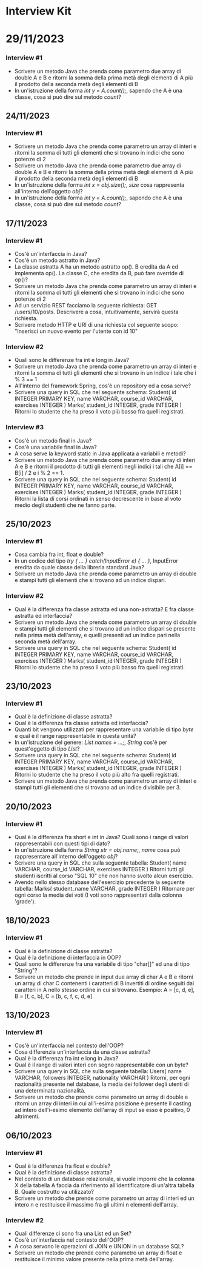 # Interview Kit

# 29/11/2023
### Interview #1
- Scrivere un metodo Java che prenda come parametro due array di double A e B e ritorni la somma della prima metà degli elementi di A più il prodotto della seconda metà degli elementi di B
- In un'istruzione della forma *int y = A.count();*, sapendo che A è una classe, cosa si può dire sul metodo *count*?

## 24/11/2023
### Interview #1
- Scrivere un metodo Java che prenda come parametro un array di interi e ritorni la somma di tutti gli elementi che si trovano in indici che sono potenze di 2
- Scrivere un metodo Java che prenda come parametro due array di double A e B e ritorni la somma della prima metà degli elementi di A più il prodotto della seconda metà degli elementi di B
- In un'istruzione della forma *int x = obj.size();*, *size* cosa rappresenta all'interno dell'oggetto *obj*?
- In un'istruzione della forma *int y = A.count();*, sapendo che A è una classe, cosa si può dire sul metodo *count*?

## 17/11/2023
### Interview #1
- Cos'è un'interfaccia in Java?
- Cos'è un metodo astratto in Java?
- La classe astratta A ha un metodo astratto op(). B eredita da A ed implementa op(). La classe C, che eredita da B, può fare override di op()?
- Scrivere un metodo Java che prenda come parametro un array di interi e ritorni la somma di tutti gli elementi che si trovano in indici che sono potenze di 2
- Ad un servizio REST facciamo la seguente richiesta: GET /users/10/posts. Descrivere a cosa, intuitivamente, servirà questa richiesta.
- Scrivere metodo HTTP e URI di una richiesta col seguente scopo: "Inserisci un nuovo evento per l'utente con id 10"

### Interview #2
- Quali sono le differenze fra int e long in Java?
- Scrivere un metodo Java che prenda come parametro un array di interi e ritorni la somma di tutti gli elementi che si trovano in un indice i tale che i % 3 == 1
- All'interno del framework Spring, cos'è un repository ed a cosa serve?
- Scrivere una query in SQL che nel seguente schema:
  Student(
        id INTEGER PRIMARY KEY,
        name VARCHAR,
        course_id VARCHAR,
        exercises INTEGER
  )
  Marks(
        student_id INTEGER,
        grade INTEGER
  )
  Ritorni lo studente che ha preso il voto più basso fra quelli registrati.

### Interview #3
- Cos'è un metodo final in Java?
- Cos'è una variabile final in Java?
- A cosa serve la keyword static in Java applicata a variabili e metodi?
- Scrivere un metodo Java che prenda come parametro due array di interi A e B e ritorni il prodotto di tutti gli elementi negli indici i tali che A[i] == B[i] / 2 e i % 2 == 1.
- Scrivere una query in SQL che nel seguente schema:
  Student(
        id INTEGER PRIMARY KEY,
        name VARCHAR,
        course_id VARCHAR,
        exercises INTEGER
  )
  Marks(
        student_id INTEGER,
        grade INTEGER
  )
  Ritorni la lista di corsi ordinati in senso decrescente in base al voto medio degli studenti che ne fanno parte.

## 25/10/2023
### Interview #1
- Cosa cambia fra int, float e double?
- In un codice del tipo *try { ... } catch(InputError e) { ... }*, InputError eredita da quale classe della libreria standard Java?
- Scrivere un metodo Java che prenda come parametro un array di double e stampi tutti gli elementi che si trovano ad un indice dispari.
  
### Interview #2
- Qual è la differenza fra classe astratta ed una non-astratta? E fra classe astratta ed interfaccia?
- Scrivere un metodo Java che prenda come parametro un array di double e stampi tutti gli elementi che si trovano ad un indice dispari se presente nella prima metà dell'array, e quelli presenti ad un indice pari nella seconda metà dell'array.
- Scrivere una query in SQL che nel seguente schema:
  Student(
        id INTEGER PRIMARY KEY,
        name VARCHAR,
        course_id VARCHAR,
        exercises INTEGER
  )
  Marks(
        student_id INTEGER,
        grade INTEGER
  )
  Ritorni lo studente che ha preso il voto più basso fra quelli registrati.

## 23/10/2023
### Interview #1
- Qual è la definizione di classe astratta?
- Qual è la differenza fra classe astratta ed interfaccia?
- Quanti bit vengono utilizzati per rappresentare una variabile di tipo *byte* e qual è il range rappresentabile in questa unità?
- In un'istruzione del genere: *List<String> names = ...;*, *String* cos'è per quest'oggetto di tipo *List*?
- Scrivere una query in SQL che nel seguente schema:
  Student(
        id INTEGER PRIMARY KEY,
        name VARCHAR,
        course_id VARCHAR,
        exercises INTEGER
  )
  Marks(
        student_id INTEGER,
        grade INTEGER
  )
  Ritorni lo studente che ha preso il voto più alto fra quelli registrati.
- Scrivere un metodo Java che prenda come parametro un array di interi e stampi tutti gli elementi che si trovano ad un indice divisibile per 3.

## 20/10/2023
### Interview #1
- Qual è la differenza fra short e int in Java? Quali sono i range di valori rappresentabili con questi tipi di dato?
- In un'istruzione della forma *String str = obj.name;*, *name* cosa può rappresentare all'interno dell'oggeto *obj*?
- Scrivere una query in SQL che sulla seguente tabella:
  Student(
        name VARCHAR,
        course_id VARCHAR,
        exercises INTEGER
  )
  Ritorni tutti gli studenti iscritti al corso "SQL 10" che non hanno svolto alcun esercizio.
- Avendo nello stesso database dell'esercizio precedente la seguente tabella:
  Marks(
        student_name VARCHAR,
        grade INTEGER
  )
  Ritornare per ogni corso la media dei voti (I voti sono rappresentati dalla colonna 'grade').

## 18/10/2023
### Interview #1
- Qual è la definizione di classe astratta?
- Qual è la definizione di interfaccia in OOP?
- Quali sono le differenze fra una variabile di tipo "char[]" ed una di tipo "String"?
- Scrivere un metodo che prende in input due array di char A e B e ritorni un array di char C contenenti i caratteri di B invertiti di ordine seguiti dai caratteri in A nello stesso ordine in cui si trovano. Esempio: A = [c, d, e], B = [f, c, b], C = [b, c, f, c, d, e]

## 13/10/2023
### Interview #1
- Cos'è un'interfaccia nel contesto dell'OOP?
- Cosa differenzia un'interfaccia da una classe astratta?
- Qual è la differenza fra int e long in Java?
- Qual è il range di valori interi con segno rappresentabile con un byte?
- Scrivere una query in SQL che sulla seguente tabella:
  Users(
        name VARCHAR,
        followers INTEGER,
        nationality VARCHAR
  )
  Ritorni, per ogni nazionalità presente nel database, la media dei follower degli utenti di una determinata nazionalità.
- Scrivere un metodo che prende come parametro un array di double e ritorni un array di interi in cui all'i-esima posizione è presente il casting ad intero dell'i-esimo elemento dell'array di input se esso è positivo, 0 altrimenti. 

## 06/10/2023
### Interview #1
- Qual è la differenza fra float e double?
- Qual è la definizione di classe astratta?
- Nel contesto di un database relazionale, si vuole imporre che la colonna X della tabella A faccia da riferimento all'identificatore di un'altra tabella B. Quale costrutto va utilizzato?
- Scrivere un metodo che prende come parametro un array di interi ed un intero n e restituisce il massimo fra gli ultimi n elementi dell'array.

### Interview #2
- Quali differenze ci sono fra una List ed un Set?
- Cos'è un'interfaccia nel contesto dell'OOP?
- A cosa servono le operazioni di JOIN e UNION in un database SQL?
- Scrivere un metodo che prende come parametro un array di float e restituisce il minimo valore presente nella prima metà dell'array.
